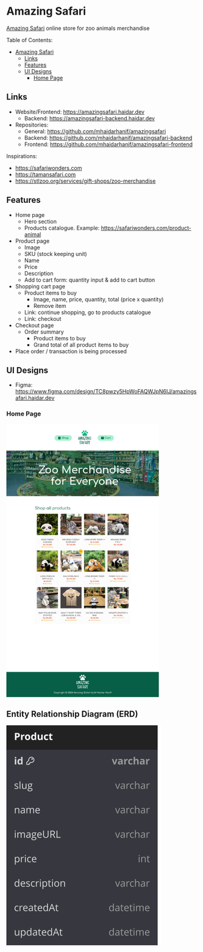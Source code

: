 # Amazing Safari

[Amazing Safari](https://amazingsafari.haidar.dev) online store for zoo animals merchandise

Table of Contents:

- [Amazing Safari](#amazing-safari)
  - [Links](#links)
  - [Features](#features)
  - [UI Designs](#ui-designs)
    - [Home Page](#home-page)

## Links

- Website/Frontend: <https://amazingsafari.haidar.dev>
  - Backend: <https://amazingsafari-backend.haidar.dev>
- Repositories:
  - General: <https://github.com/mhaidarhanif/amazingsafari>
  - Backend: <https://github.com/mhaidarhanif/amazingsafari-backend>
  - Frontend: <https://github.com/mhaidarhanif/amazingsafari-frontend>

Inspirations:

- <https://safariwonders.com>
- <https://tamansafari.com>
- <https://stlzoo.org/services/gift-shops/zoo-merchandise>

## Features

- Home page
  - Hero section
  - Products catalogue. Example: <https://safariwonders.com/product-animal>
- Product page
  - Image
  - SKU (stock keeping unit)
  - Name
  - Price
  - Description
  - Add to cart form: quantity input & add to cart button
- Shopping cart page
  - Product items to buy
    - Image, name, price, quantity, total (price x quantity)
    - Remove item
  - Link: continue shopping, go to products catalogue
  - Link: checkout
- Checkout page
  - Order summary
    - Product items to buy
    - Grand total of all product items to buy
- Place order / transaction is being processed

## UI Designs

- Figma: <https://www.figma.com/design/TC8pwzy5HpWoFAQWJpN6IJ/amazingsafari.haidar.dev>

### Home Page

<img alt="Home Page" src="./designs/home.jpg" width="400" />

## Entity Relationship Diagram (ERD)

![ERD](./diagrams/erd.svg)
